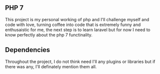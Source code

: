 ## PHP 7 
This project is my personal working of php and I'll challenge myself and code with love, turning coffee into code that is extremely funny and enthusaistic for me, the next step is to learn laravel but for now I need to know perfectly about the php 7 functinality.

## Dependencies
Throughout the project, I do not think need I'll any plugins or libraries but if there was any, I'll definately mention them all.